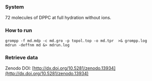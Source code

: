 ### System

72 molecules of DPPC at full hydration without ions.

### How to run

```
grompp -f md.mdp -c md.gro -p topol.top -o md.tpr  >& grompp.log
mdrun -deffnm md &> mdrun.log
```



### Retrieve data

Zenodo DOI: [http://dx.doi.org/10.5281/zenodo.13934](http://dx.doi.org/10.5281/zenodo.13934)
